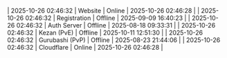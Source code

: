 | 2025-10-26 02:46:32 | Website | Online | 2025-10-26 02:46:28 |
| 2025-10-26 02:46:32 | Registration | Offline | 2025-09-09 16:40:23 |
| 2025-10-26 02:46:32 | Auth Server | Offline | 2025-08-18 09:33:31 |
| 2025-10-26 02:46:32 | Kezan (PvE) | Offline | 2025-10-11 12:51:30 |
| 2025-10-26 02:46:32 | Gurubashi (PvP) | Offline | 2025-08-23 21:44:06 |
| 2025-10-26 02:46:32 | Cloudflare | Online | 2025-10-26 02:46:28 |

